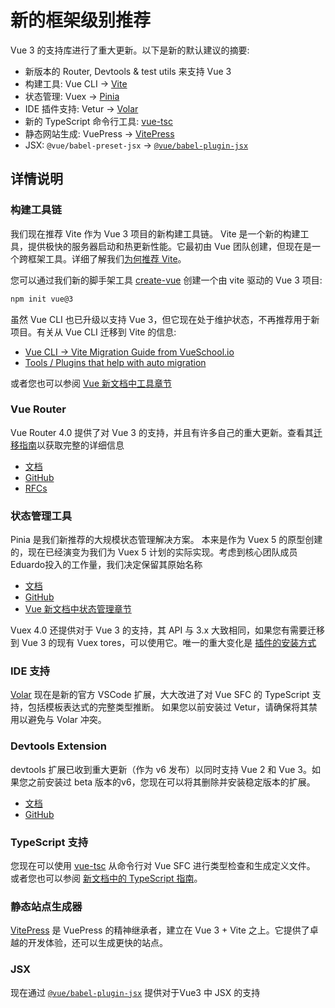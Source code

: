# 新的框架级别推荐

Vue 3 的支持库进行了重大更新。以下是新的默认建议的摘要:

- 新版本的 Router, Devtools & test utils 来支持 Vue 3
- 构建工具: Vue CLI -> [Vite](https://vitejs.dev/)
- 状态管理: Vuex -> [Pinia](https://pinia.vuejs.org/)
- IDE 插件支持: Vetur -> [Volar](https://marketplace.visualstudio.com/items?itemName=johnsoncodehk.volar)
- 新的 TypeScript 命令行工具: [vue-tsc](https://github.com/johnsoncodehk/volar/tree/master/vue-language-tools/vue-tsc)
- 静态网站生成: VuePress -> [VitePress](https://vitepress.vuejs.org/)
- JSX: `@vue/babel-preset-jsx` -> [`@vue/babel-plugin-jsx`](https://github.com/vuejs/jsx-next)

## 详情说明

### 构建工具链

我们现在推荐 Vite 作为 Vue 3 项目的新构建工具链。 Vite 是一个新的构建工具，提供极快的服务器启动和热更新性能。它最初由 Vue 团队创建，但现在是一个跨框架工具。详细了解我们[为何推荐 Vite](https://cn.vitejs.dev/guide/why.html)。

您可以通过我们新的脚手架工具 [create-vue](https://github.com/vuejs/create-vue) 创建一个由 vite 驱动的 Vue 3 项目:

```bash
npm init vue@3
```

虽然 Vue CLI 也已升级以支持 Vue 3，但它现在处于维护状态，不再推荐用于新项目。有关从 Vue CLI 迁移到 Vite 的信息:

- [Vue CLI -> Vite Migration Guide from VueSchool.io](https://vueschool.io/articles/vuejs-tutorials/how-to-migrate-from-vue-cli-to-vite/)
- [Tools / Plugins that help with auto migration](https://github.com/vitejs/awesome-vite#vue-cli)

或者您也可以参阅 [Vue 新文档中工具章节](https://cn.vuejs.org/guide/scaling-up/tooling.html)

### Vue Router

Vue Router 4.0 提供了对 Vue 3 的支持，并且有许多自己的重大更新。查看其[迁移指南](https://router.vuejs.org/zh/guide/migration/index.html)以获取完整的详细信息

- [文档](https://router.vuejs.org/zh/index.html)
- [GitHub](https://github.com/vuejs/router)
- [RFCs](https://github.com/vuejs/rfcs/pulls?q=is%3Apr+is%3Amerged+label%3Arouter)

### 状态管理工具

Pinia 是我们新推荐的大规模状态管理解决方案。 本来是作为 Vuex 5 的原型创建的，现在已经演变为我们为 Vuex 5 计划的实际实现。考虑到核心团队成员Eduardo投入的工作量，我们决定保留其原始名称

- [文档](https://pinia.vuejs.org/zh/index.html)
- [GitHub](https://github.com/vuejs/pinia)
- [Vue 新文档中状态管理章节](https://cn.vuejs.org/guide/scaling-up/state-management.html)

Vuex 4.0 还提供对于 Vue 3 的支持，其 API 与 3.x 大致相同，如果您有需要迁移到 Vue 3 的现有 Vuex tores，可以使用它。唯一的重大变化是 [插件的安装方式](https://vuex.vuejs.org/zh/guide/migrating-to-4-0-from-3-x.html#%E5%AE%89%E8%A3%85%E8%BF%87%E7%A8%8B)



### IDE 支持

[Volar](https://github.com/johnsoncodehk/volar) 现在是新的官方 VSCode 扩展，大大改进了对 Vue SFC 的 TypeScript 支持，包括模板表达式的完整类型推断。
如果您以前安装过 Vetur，请确保将其禁用以避免与 Volar 冲突。



### Devtools Extension

devtools 扩展已收到重大更新（作为 v6 发布）以同时支持 Vue 2 和 Vue 3。如果您之前安装过 beta 版本的v6，您现在可以将其删除并安装稳定版本的扩展。

- [文档](https://devtools.vuejs.org/guide/installation.html)
- [GitHub](https://github.com/vuejs/devtools)



### TypeScript 支持

您现在可以使用 [vue-tsc](https://github.com/johnsoncodehk/volar/tree/master/vue-language-tools/vue-tsc) 从命令行对 Vue SFC 进行类型检查和生成定义文件。
或者您也可以参阅 [新文档中的 TypeScript 指南](https://cn.vuejs.org/guide/typescript/overview.html)。



### 静态站点生成器

[VitePress](https://vitepress.vuejs.org/) 是 VuePress 的精神继承者，建立在 Vue 3 + Vite 之上。它提供了卓越的开发体验，还可以生成更快的站点。



### JSX

现在通过  [`@vue/babel-plugin-jsx`](https://github.com/vuejs/babel-plugin-jsx)  提供对于Vue3 中 JSX 的支持